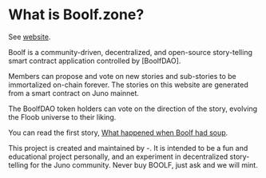 
# What is Boolf.zone?
See [website](https://Boolf.zone).

Boolf is a community-driven, decentralized, and open-source story-telling smart contract application controlled by [BoolfDAO].

Members can propose and vote on new stories and sub-stories to be immortalized on-chain forever. The stories on this website are generated from a smart contract on Juno mainnet.

The BoolfDAO token holders can vote on the direction of the story, evolving the Floob universe to their liking.

You can read the first story, [What happened when Boolf had soup](https://boolf.zone/stories/0).

This project is created and maintained by -. It is intended to be a fun and educational project personally, and an experiment in decentralized story-telling for the Juno community. Never buy BOOLF, just ask and we will mint.
